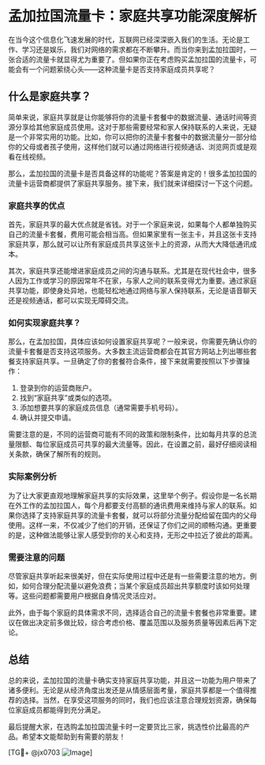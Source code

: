 # 孟加拉国流量卡：家庭共享功能深度解析

在当今这个信息化飞速发展的时代，互联网已经深深嵌入我们的生活。无论是工作、学习还是娱乐，我们对网络的需求都在不断攀升。而当你来到孟加拉国时，一张合适的流量卡就显得尤为重要了。但如果你正在考虑购买孟加拉国的流量卡，可能会有一个问题萦绕心头——这种流量卡是否支持家庭成员共享呢？

## 什么是家庭共享？

简单来说，家庭共享就是让你能够将你的流量卡套餐中的数据流量、通话时间等资源分享给其他家庭成员使用。这对于那些需要经常和家人保持联系的人来说，无疑是一个非常实用的功能。比如，你可以把你的流量卡套餐中的数据流量分一部分给你的父母或者孩子使用，这样他们就可以通过网络进行视频通话、浏览网页或是观看在线视频。

那么，孟加拉国的流量卡是否具备这样的功能呢？答案是肯定的！很多孟加拉国的流量卡运营商都提供了家庭共享服务。接下来，我们就来详细探讨一下这个问题。

### 家庭共享的优点

首先，家庭共享的最大优点就是省钱。对于一个家庭来说，如果每个人都单独购买自己的流量卡套餐，费用可能会相当高。但如果家里有一张主卡，并且这张卡支持家庭共享，那么就可以让所有家庭成员共享这张卡上的资源，从而大大降低通讯成本。

其次，家庭共享还能增进家庭成员之间的沟通与联系。尤其是在现代社会中，很多人因为工作或学习的原因常年不在家，与家人之间的联系变得尤为重要。通过家庭共享功能，即使身处异地，也能轻松地通过网络与家人保持联系，无论是语音聊天还是视频通话，都可以实现无障碍交流。

### 如何实现家庭共享？

那么，在孟加拉国，具体应该如何设置家庭共享呢？一般来说，你需要先确认你的流量卡套餐是否支持这项服务。大多数主流运营商都会在其官方网站上列出哪些套餐支持家庭共享。一旦确定了你的套餐符合条件，接下来就需要按照以下步骤操作：

1. 登录到你的运营商账户。
2. 找到“家庭共享”或类似的选项。
3. 添加想要共享的家庭成员信息（通常需要手机号码）。
4. 确认并提交申请。

需要注意的是，不同的运营商可能有不同的政策和限制条件，比如每月共享的总流量限额、每位家庭成员可共享的最大流量等。因此，在设置之前，最好仔细阅读相关条款，确保了解所有的规则。

### 实际案例分析

为了让大家更直观地理解家庭共享的实际效果，这里举个例子。假设你是一名长期在外工作的孟加拉国人，每个月都要支付高额的通讯费用来维持与家人的联系。如果你选择了支持家庭共享的流量卡套餐，就可以将部分流量分配给留在国内的父母使用。这样一来，不仅减少了他们的开销，还保证了你们之间的顺畅沟通。更重要的是，这种做法能够让家人感受到你的关心和支持，无形之中拉近了彼此的距离。

### 需要注意的问题

尽管家庭共享听起来很美好，但在实际使用过程中还是有一些需要注意的地方。例如，如何合理分配流量以避免浪费；当某个家庭成员超出共享额度时该如何处理等。这些问题都需要用户根据自身情况灵活应对。

此外，由于每个家庭的具体需求不同，选择适合自己的流量卡套餐也非常重要。建议在做出决定前多做比较，综合考虑价格、覆盖范围以及服务质量等因素后再下定论。

## 总结

总的来说，孟加拉国的流量卡确实支持家庭共享功能，并且这一功能为用户带来了诸多便利。无论是从经济角度出发还是从情感层面考量，家庭共享都是一个值得推荐的选择。当然，在享受这项服务的同时，我们也应该注意合理规划资源，确保每位家庭成员都能得到充分满足。

最后提醒大家，在选购孟加拉国流量卡时一定要货比三家，挑选性价比最高的产品。希望本文能帮助到有需要的朋友！

[TG💪+ @jx0703 ![Image](https://github.com/user-attachments/assets/dbca1d08-cadb-493c-b0ec-ad6f7a83f270)]